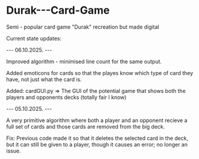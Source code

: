 # Durak---Card-Game
Semi - popular card game "Durak" recreation but made digital

Current state updates:

--- 06.10.2025. ---

Improved algorithm - minimised line count for the same output.

Added emoticons for cards so that the playes know which type of card they have, not just what the card is.

Added: cardGUI.py => The GUI of the potential game that shows both the players and opponents decks (totally fair I know)

--- 05.10.2025. ---

A very primitive algorithm where both a player and an opponent recieve a full set of cards and those cards are removed from the big deck.

Fix: Previous code made it so that it deletes the selected card in the deck, but it can still be given to a player, though it causes an error; no longer an issue.
